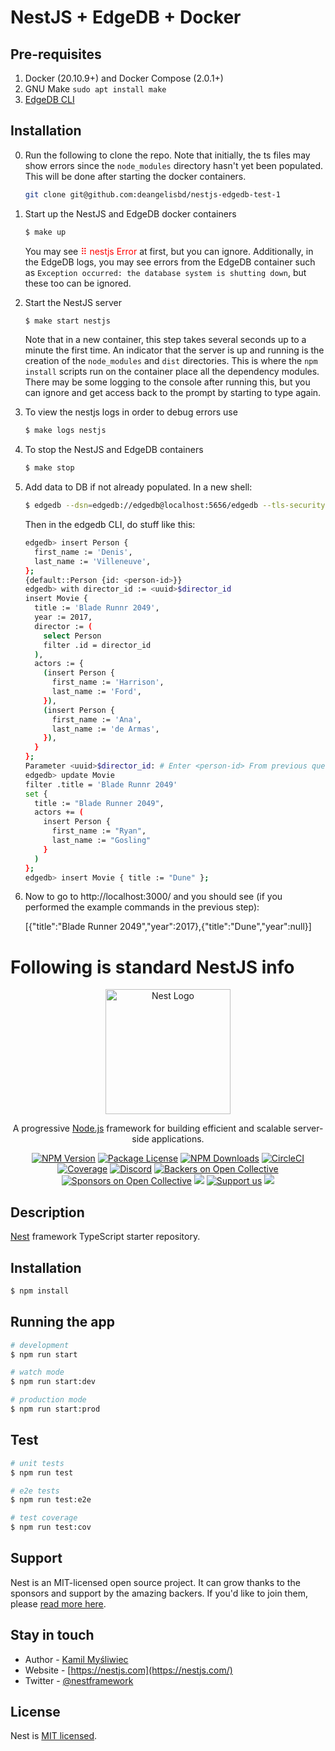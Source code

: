# NestJS + EdgeDB + Docker

## Pre-requisites
1. Docker (20.10.9+) and Docker Compose (2.0.1+)
2. GNU Make `sudo apt install make`
3. [EdgeDB CLI](https://www.edgedb.com/install#linux-debianubuntults)

## Installation

0. Run the following to clone the repo. Note that initially, the ts files may show errors since the `node_modules` directory hasn't yet been populated. This will be done after starting the docker containers.

    ```bash
    git clone git@github.com:deangelisbd/nestjs-edgedb-test-1
    ```

1. Start up the NestJS and EdgeDB docker containers

    ```bash
    $ make up
    ```
    You may see <span style="color:red">⠿ nestjs Error</span> at first, but you can ignore. Additionally, in the EdgeDB logs,  you may see errors from the EdgeDB container such as `Exception occurred: the database system is shutting down`, but these too can be ignored.

2. Start the NestJS server

    ```bash
    $ make start nestjs
    ```
    Note that in a new container, this step takes several seconds up to a minute the first time. An indicator that the server is up and running is the creation of the `node_modules` and `dist` directories. This is where the `npm install` scripts run on the container place all the dependency modules. There may be some logging to the console after running this, but you can ignore and get access back to the prompt by starting to type again.

3. To view the nestjs logs in order to debug errors use

    ```bash
    $ make logs nestjs
    ```

4. To stop the NestJS and EdgeDB containers

    ```bash
    $ make stop
    ```

5.  Add data to DB if not already populated. In a new shell:
    ```bash
    $ edgedb --dsn=edgedb://edgedb@localhost:5656/edgedb --tls-security=insecure
    ```

    Then in the edgedb CLI, do stuff like this:
    ```bash
    edgedb> insert Person {
      first_name := 'Denis',
      last_name := 'Villeneuve',
    };
    {default::Person {id: <person-id>}}
    edgedb> with director_id := <uuid>$director_id
    insert Movie {
      title := 'Blade Runnr 2049',
      year := 2017,
      director := (
        select Person
        filter .id = director_id
      ),
      actors := {
        (insert Person {
          first_name := 'Harrison',
          last_name := 'Ford',
        }),
        (insert Person {
          first_name := 'Ana',
          last_name := 'de Armas',
        }),
      }
    };
    Parameter <uuid>$director_id: # Enter <person-id> From previous query
    edgedb> update Movie
    filter .title = 'Blade Runnr 2049'
    set {
      title := "Blade Runner 2049",
      actors += (
        insert Person {
          first_name := "Ryan",
          last_name := "Gosling"
        }
      )
    };
    edgedb> insert Movie { title := "Dune" };
    ```

6. Now to go to http://localhost:3000/ and you should see (if you performed the example commands in the previous step):

    
    [{"title":"Blade Runner 2049","year":2017},{"title":"Dune","year":null}]



# Following is standard NestJS info

<p align="center">
  <a href="http://nestjs.com/" target="blank"><img src="https://nestjs.com/img/logo-small.svg" width="200" alt="Nest Logo" /></a>
</p>

[circleci-image]: https://img.shields.io/circleci/build/github/nestjs/nest/master?token=abc123def456
[circleci-url]: https://circleci.com/gh/nestjs/nest

  <p align="center">A progressive <a href="http://nodejs.org" target="_blank">Node.js</a> framework for building efficient and scalable server-side applications.</p>
    <p align="center">
<a href="https://www.npmjs.com/~nestjscore" target="_blank"><img src="https://img.shields.io/npm/v/@nestjs/core.svg" alt="NPM Version" /></a>
<a href="https://www.npmjs.com/~nestjscore" target="_blank"><img src="https://img.shields.io/npm/l/@nestjs/core.svg" alt="Package License" /></a>
<a href="https://www.npmjs.com/~nestjscore" target="_blank"><img src="https://img.shields.io/npm/dm/@nestjs/common.svg" alt="NPM Downloads" /></a>
<a href="https://circleci.com/gh/nestjs/nest" target="_blank"><img src="https://img.shields.io/circleci/build/github/nestjs/nest/master" alt="CircleCI" /></a>
<a href="https://coveralls.io/github/nestjs/nest?branch=master" target="_blank"><img src="https://coveralls.io/repos/github/nestjs/nest/badge.svg?branch=master#9" alt="Coverage" /></a>
<a href="https://discord.gg/G7Qnnhy" target="_blank"><img src="https://img.shields.io/badge/discord-online-brightgreen.svg" alt="Discord"/></a>
<a href="https://opencollective.com/nest#backer" target="_blank"><img src="https://opencollective.com/nest/backers/badge.svg" alt="Backers on Open Collective" /></a>
<a href="https://opencollective.com/nest#sponsor" target="_blank"><img src="https://opencollective.com/nest/sponsors/badge.svg" alt="Sponsors on Open Collective" /></a>
  <a href="https://paypal.me/kamilmysliwiec" target="_blank"><img src="https://img.shields.io/badge/Donate-PayPal-ff3f59.svg"/></a>
    <a href="https://opencollective.com/nest#sponsor"  target="_blank"><img src="https://img.shields.io/badge/Support%20us-Open%20Collective-41B883.svg" alt="Support us"></a>
  <a href="https://twitter.com/nestframework" target="_blank"><img src="https://img.shields.io/twitter/follow/nestframework.svg?style=social&label=Follow"></a>
</p>
  <!--[![Backers on Open Collective](https://opencollective.com/nest/backers/badge.svg)](https://opencollective.com/nest#backer)
  [![Sponsors on Open Collective](https://opencollective.com/nest/sponsors/badge.svg)](https://opencollective.com/nest#sponsor)-->

## Description

[Nest](https://github.com/nestjs/nest) framework TypeScript starter repository.

## Installation

```bash
$ npm install
```

## Running the app

```bash
# development
$ npm run start

# watch mode
$ npm run start:dev

# production mode
$ npm run start:prod
```

## Test

```bash
# unit tests
$ npm run test

# e2e tests
$ npm run test:e2e

# test coverage
$ npm run test:cov
```

## Support

Nest is an MIT-licensed open source project. It can grow thanks to the sponsors and support by the amazing backers. If you'd like to join them, please [read more here](https://docs.nestjs.com/support).

## Stay in touch

- Author - [Kamil Myśliwiec](https://kamilmysliwiec.com)
- Website - [https://nestjs.com](https://nestjs.com/)
- Twitter - [@nestframework](https://twitter.com/nestframework)

## License

Nest is [MIT licensed](LICENSE).
